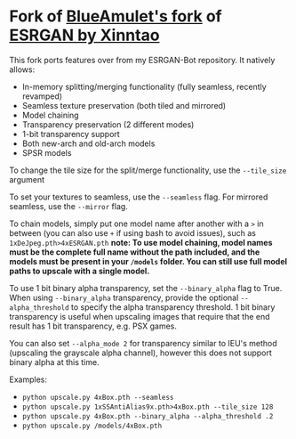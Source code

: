 # Fork of [BlueAmulet's fork](https://github.com/BlueAmulet/ESRGAN) of [ESRGAN by Xinntao](https://github.com/xinntao/ESRGAN)

This fork ports features over from my ESRGAN-Bot repository. It natively allows:

* In-memory splitting/merging functionality (fully seamless, recently revamped)
* Seamless texture preservation (both tiled and mirrored)
* Model chaining
* Transparency preservation (2 different modes)
* 1-bit transparency support
* Both new-arch and old-arch models
* SPSR models

To change the tile size for the split/merge functionality, use the `--tile_size` argument

To set your textures to seamless, use the `--seamless` flag. For mirrored seamless, use the `--mirror` flag.

To chain models, simply put one model name after another with a `>` in between (you can also use `+` if using bash to avoid issues), such as `1xDeJpeg.pth>4xESRGAN.pth` **note: To use model chaining, model names must be the complete full name without the path included, and the models must be present in your `/models` folder. You can still use full model paths to upscale with a single model.**

To use 1 bit binary alpha transparency, set the `--binary_alpha` flag to True. When using `--binary_alpha` transparency, provide the optional `--alpha_threshold` to specify the alpha transparency threshold. 1 bit binary transparency is useful when upscaling images that require that the end result has 1 bit transparency, e.g. PSX games.

You can also set `--alpha_mode 2` for transparency similar to IEU's method (upscaling the grayscale alpha channel), however this does not support binary alpha at this time.

Examples:

* `python upscale.py 4xBox.pth --seamless`
* `python upscale.py 1xSSAntiAlias9x.pth>4xBox.pth --tile_size 128`
* `python upscale.py 4xBox.pth --binary_alpha --alpha_threshold .2`
* `python upscale.py /models/4xBox.pth`
